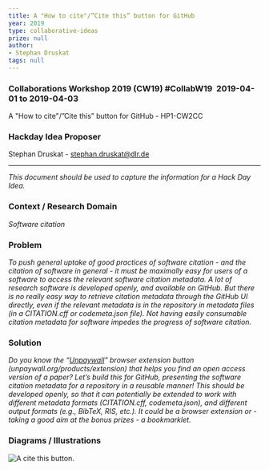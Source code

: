 ```yaml
---
title: A "How to cite"/”Cite this” button for GitHub
year: 2019
type: collaborative-ideas
prize: null
author:
- Stephan Druskat
tags: null
---
```

### Collaborations Workshop 2019 (CW19) #CollabW19  2019-04-01 to 2019-04-03

A "How to cite"/”Cite this” button for GitHub - HP1-CW2CC


### **Hackday Idea Proposer**

Stephan Druskat - stephan.druskat@dlr.de

---


_This document should be used to capture the information for a Hack Day Idea._


### **Context / Research Domain**

_Software citation_


### **Problem**

_To push general uptake of good practices of software citation - and the citation of software in general - it must be maximally easy for users of a software to access the relevant software citation metadata. A lot of research software is developed openly, and available on GitHub. But there is no really easy way to retrieve citation metadata through the GitHub UI directly, even if the relevant metadata is in the repository in metadata files (in a CITATION.cff or codemeta.json file). Not having easily consumable citation metadata for software impedes the progress of software citation._


### **Solution**

_Do you know the “[Unpaywall](https://unpaywall.org/products/extension)” browser extension button (unpaywall.org/products/extension) that helps you find an open access version of a paper? Let’s build this for GitHub, presenting the software citation metadata for a repository in a reusable manner! This should be developed openly, so that it can potentially be extended to work with different metadata formats (CITATION.cff, codemeta.json), and different output formats (e.g., BibTeX, RIS, etc.). It could be a browser extension or - taking a good aim at the bonus prizes - a bookmarklet._


### **Diagrams / Illustrations**


![A cite this button.](../images/cw19-citethis.jpg)
